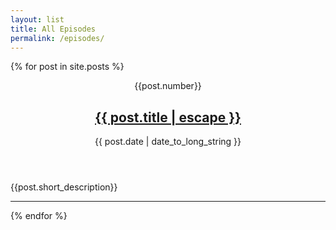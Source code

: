 ```yaml
---
layout: list
title: All Episodes
permalink: /episodes/
---
```


<div class="episode-list">
  
  {% for post in site.posts %}
  <article class="episode-list__item">
    <header>
      <div class="episode-number">
        {{post.number}}
      </div>
      <h2>
        <a href="{{ post.url | relative_url }}" title="Episode {{post.number}} - {{post.title}}">
          {{ post.title | escape }}
        </a>
      </h2>
      <p class="date">
        <time datetime="{{ page.date }}" itemprop="datePublished">
          {{ post.date | date_to_long_string }}
        </time>
      </p>
    </header>
      <p>{{post.short_description}}</p>
      <hr />
   </article>
  {% endfor %}
</div>
